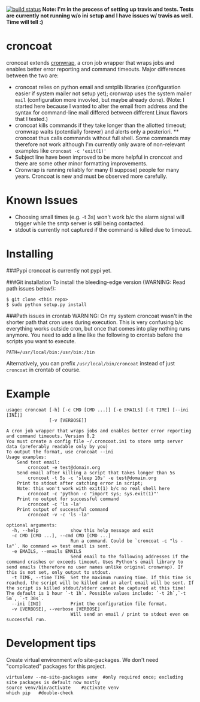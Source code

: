 [![build status](https://travis-ci.org/MatthiasKauer/croncoat.png?branch=croncoat)](https://travis-ci.org/MatthiasKauer/croncoat)
**Note: I'm in the process of setting up travis and tests. Tests are currently not running w/o ini setup and I have issues w/ travis as well. Time will tell :)**

croncoat
===========================================
croncoat extends [cronwrap](https://github.com/Doist/cronwrap), a cron job wrapper that wraps jobs and enables better error reporting and command timeouts.
Major differences between the two are:

* croncoat relies on python email and smtplib libraries (configuration easier if system mailer not setup yet); cronwrap uses the system mailer ```mail``` (configuration more invovled, but maybe already done).
(Note: I started here because I wanted to alter the email from address and the syntax for command-line mail differed between different Linux flavors that I tested.)
* croncoat kills commands if they take longer than the allotted timeout; cronwrap waits (potentially forever) and alerts only a posteriori.
** croncoat thus calls commands without full shell. Some commands may therefore not work although I'm currently only aware of non-relevant examples like ```croncoat -c 'exit(1)'```
* Subject line have been improved to be more helpful in croncoat and there are some other minor formatting improvements.
* Cronwrap is running reliably for many (I suppose) people for many years. Croncoat is new and must be observed more carefully.

Known Issues
===========

* Choosing small times (e.g. -t 3s) won't work b/c the alarm signal will trigger while the smtp server is still being contacted.
* stdout is currently not captured if the command is killed due to timeout.

Installing
===========

###Pypi
croncoat is currently not pypi yet.

###Git installation
To install the bleeding-edge version (WARNING: Read path issues below!):

    $ git clone <this repo>
    $ sudo python setup.py install

###Path issues in crontab
WARNING: On my system croncoat wasn't in the shorter path that cron uses during execution. This is very confusing b/c everything works outside cron, but once that comes into play nothing runs anymore. You need to add a line like the following to crontab before the scripts you want to execute.

```
PATH=/usr/local/bin:/usr/bin:/bin
```

Alternatively, you can prefix ```/usr/local/bin/croncoat``` instead of just ```croncoat``` in crontab of course.

Example
===========

```
usage: croncoat [-h] [-c CMD [CMD ...]] [-e EMAILS] [-t TIME] [--ini [INI]]
                [-v [VERBOSE]]

A cron job wrapper that wraps jobs and enables better error reporting and command timeouts. Version 0.2
You must create a config file ~/.croncoat.ini to store smtp server data (preferably readable only by you)
To output the format, use croncoat --ini
Usage examples:
    Send test email:
        croncoat -e test@domain.org
    Send email after killing a script that takes longer than 5s
        croncoat -t 5s -c 'sleep 10s' -e test@domain.org
    Print to stdout after catching error in script;
    Note: this won't work with exit(1) b/c no real shell here
        croncoat -c 'python -c "import sys; sys.exit(1)"'
    Print no output for successful command
        croncoat -c 'ls -la'
    Print output of successful command
        croncoat -v -c 'ls -la'

optional arguments:
  -h, --help            show this help message and exit
  -c CMD [CMD ...], --cmd CMD [CMD ...]
                        Run a command. Could be `croncoat -c "ls -la"`. No command => test email is sent.
  -e EMAILS, --emails EMAILS
                        Send email to the following addresses if the command crashes or exceeds timeout. Uses Python's email library to send emails (therefore no user names unlike original cronwrap). If this is not set, only output to stdout.
  -t TIME, --time TIME  Set the maximum running time. If this time is reached, the script will be killed and an alert email will be sent. If the script is killed stdout/stderr cannot be captured at this time! The default is 1 hour `-t 1h`. Possible values include: `-t 2h`,`-t 5m`, `-t 30s`.
  --ini [INI]           Print the configuration file format.
  -v [VERBOSE], --verbose [VERBOSE]
                        Will send an email / print to stdout even on successful run.
```

Development tips
=============
Create virtual environment w/o site-packages. We don't need "complicated" packages for this project.
```
virtualenv --no-site-packages venv  #only required once; excluding site packages is default now mostly
source venv/bin/activate    #activate venv
which pip   #double-check
```

